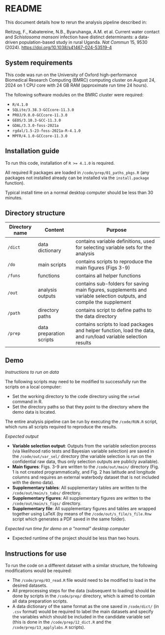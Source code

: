 # README

This document details how to rerun the analysis pipeline described in: 

Reitzug, F., Kabatereine, N.B., Byaruhanga, A.M. et al. Current water contact and *Schistosoma mansoni* infection have distinct determinants: a data-driven population-based study in rural Uganda. *Nat Commun* 15, 9530 (2024). https://doi.org/10.1038/s41467-024-53519-4

## **System requirements**

This code was run on the University of Oxford high-performance Biomedical Research Computing (BMRC) computing cluster on August 24, 2024 on 1 CPU core with 24 GB RAM (approximate run time 24 hours).

The following software modules on the BMRC cluster were required:

- `R/4.1.0`
- `SQLite/3.38.3-GCCcore-11.3.0`
- `PROJ/9.0.0-GCCcore-11.3.0`
- `GEOS/3.10.3-GCC-11.3.0`
- `GDAL/3.3.0-foss-2021a`
- `rgdal/1.5-23-foss-2021a-R-4.1.0`
- `MPFR/4.1.0-GCCcore-11.3.0`

## **Installation guide**

To run this code, installation of `R >= 4.1.0` is required.

All required R packages are loaded in `/code/prep/01_paths_pkgs.R` (any packages not installed already can be installed via the `install.package` function).

Typical install time on a normal desktop computer should be less than 30 minutes.

## **Directory structure**

| Directory name | Content | Purpose |
| --- | --- | --- |
| `/dict` | data dictionary | contains variable definitions, used for selecting variable sets for the analysis  |
| `/do` | main scripts | contains scripts to reproduce the main figures (Figs 3-9) |
| `/funs` | functions | contains all helper functions  |
| `/out` | analysis outputs | contains sub-folders for saving main figures, supplements and variable selection outputs, and compile the supplement |
| `/path` | directory paths | contains script to define paths to the data directory |
| `/prep` | data preparation scripts | contains scripts to load packages and helper function, load the data, and run/load variable selection results  |

## **Demo**

*Instructions to run on data*

The following scripts may need to be modified to successfully run the scripts on a local computer:

- Set the working directory to the code directory using the `setwd` command in R.
- Set the directory paths so that they point to the directory where the demo data is located.

The entire analysis pipeline can be run by executing the `/code/RUN.R` script, which runs all scripts required to reproduce the results.

*Expected output*

- **Variable selection output**: Outputs from the variable selection process (via likelihood ratio tests and Bayesian variable selection) are saved in the `/code/out/var_sel/` directory (the variable selection is run on the confidential raw data, thus only selection outputs are publicly available).
- **Main figures**: Figs. 3-9 are written to the `/code/out/main/` directory (Fig. 1 is not created programmatically, and Fig. 2 has latitude and longitude columns and requires an external waterbody dataset that is not included with the demo data).
- **Supplementary tables**: All supplementary tables are written to the `/code/out/main/s_tabs/` directory.
- **Supplementary figures**: All supplementary figures are written to the `/code/out/main/s_figs/` directory.
- **Supplementary file**: All supplementary figures and tables are wrapped together using LaTeX (by means of the `/code/out/s_file/s_file.Rnw` script which generates a PDF saved in the same folder).

*Expected run time for demo on a "normal" desktop computer*

- Expected runtime of the project should be less than two hours.

## **Instructions for use**

To run the code on a different dataset with a similar structure, the following modifications would be required:

- The `/code/prep/03_read.R` file would need to be modified to load in the desired datasets.
- All preprocessing steps for the data (subsequent to loading) should be done by scripts in the `/code/prep/` directory, which is aimed to contain all data preparation scripts.
- A data dictionary of the same format as the one saved in `/code/dict/` (in `.csv` format) would be required to label the main datasets and specify the variables which should be included in the candidate variable set (this is done in the `/code/prep/12_dict.R` and the `/code/prep/13_applylabs.R` scripts).
